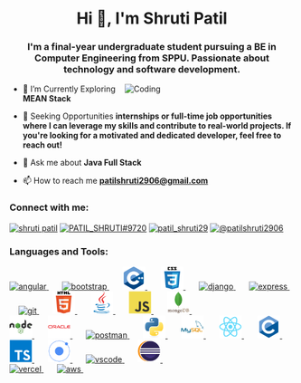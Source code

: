 <h1 align="center">Hi 👋, I'm Shruti Patil</h1>
<h3 align="center">I'm a final-year undergraduate student pursuing a BE in Computer Engineering from SPPU. Passionate about technology and software development.</h3>

<img align="right" alt="Coding" width="300" src="https://i.pinimg.com/originals/e7/26/c7/e726c74ac081eed50feee1433d12c998.gif">

- 🌱 I’m Currently Exploring **MEAN Stack**

- 🔎 Seeking Opportunities **internships or full-time job opportunities where I can leverage my skills and contribute to real-world projects. If you're looking for a motivated and dedicated developer, feel free to reach out!**

- 💬 Ask me about **Java Full Stack**

- 📫 How to reach me **patilshruti2906@gmail.com**

<h3 align="left">Connect with me:</h3>
<p align="left">
<a href="https://www.linkedin.com/in/shruti-patil-a223671a1/" target="blank"><img align="center" src="https://raw.githubusercontent.com/rahuldkjain/github-profile-readme-generator/master/src/images/icons/Social/linked-in-alt.svg" alt="shruti patil" height="30" width="40" /></a>
<a href="https://discord.gg/PATIL_SHRUTI#9720" target="blank"><img align="center" src="https://raw.githubusercontent.com/rahuldkjain/github-profile-readme-generator/master/src/images/icons/Social/discord.svg" alt="PATIL_SHRUTI#9720" height="30" width="40" /></a>
<a href="https://instagram.com/patil_shruti29" target="blank"><img align="center" src="https://raw.githubusercontent.com/rahuldkjain/github-profile-readme-generator/master/src/images/icons/Social/instagram.svg" alt="patil_shruti29" height="30" width="40" /></a>
<a href="https://www.hackerrank.com/@patilshruti2906" target="blank"><img align="center" src="https://raw.githubusercontent.com/rahuldkjain/github-profile-readme-generator/master/src/images/icons/Social/hackerrank.svg" alt="@patilshruti2906" height="30" width="40" /></a>
</p>

<h3 align="left">Languages and Tools:</h3>
<p align="left">
<!--   Angular -->
  <a href="https://angular.io" target="_blank" rel="noreferrer"> 
    <img src="https://angular.io/assets/images/logos/angular/angular.svg" alt="angular" width="40" height="40"/> 
  </a>&nbsp; &nbsp; &nbsp;
<!--   Bootstrap -->
  <a href="https://getbootstrap.com" target="_blank" rel="noreferrer">
      <img src="https://www.vectorlogo.zone/logos/getbootstrap/getbootstrap-icon.svg" alt="bootstrap" width="40" height="40" />
  </a>&nbsp; &nbsp; &nbsp;
<!--   c++ -->
  <a href="https://www.w3schools.com/cpp/" target="_blank" rel="noreferrer"> 
    <img src="https://raw.githubusercontent.com/devicons/devicon/master/icons/cplusplus/cplusplus-original.svg" alt="cplusplus" width="40" height="40"/>
  </a>&nbsp; &nbsp; &nbsp;
<!--   css -->
  <a href="https://www.w3schools.com/css/" target="_blank" rel="noreferrer"> 
    <img src="https://raw.githubusercontent.com/devicons/devicon/master/icons/css3/css3-original-wordmark.svg" alt="css3" width="40" height="40"/> 
  </a>&nbsp; &nbsp; &nbsp;
<!--   Django -->
  <a href="https://www.djangoproject.com/" target="_blank" rel="noreferrer"> 
    <img src="https://cdn.worldvectorlogo.com/logos/django.svg" alt="django" width="40" height="40"/> 
  </a>&nbsp; &nbsp; &nbsp;
<!-- Express.js -->
<a href="https://expressjs.com/" target="_blank" rel="noreferrer"> 
  <img src="https://upload.wikimedia.org/wikipedia/commons/6/64/Expressjs.png" alt="express" width="40" height="40"/> 
</a>&nbsp; &nbsp; &nbsp;
<!--   Gti -->
  <a href="https://git-scm.com/" target="_blank" rel="noreferrer"> 
    <img src="https://www.vectorlogo.zone/logos/git-scm/git-scm-icon.svg" alt="git" width="40" height="40"/> 
  </a>&nbsp; &nbsp; &nbsp;
<!--   Html -->
  <a href="https://www.w3.org/html/" target="_blank" rel="noreferrer"> 
    <img src="https://raw.githubusercontent.com/devicons/devicon/master/icons/html5/html5-original-wordmark.svg" alt="html5" width="40" height="40"/>
  </a>&nbsp; &nbsp; &nbsp;
<!--   Java -->
  <a href="https://www.java.com" target="_blank" rel="noreferrer"> 
    <img src="https://raw.githubusercontent.com/devicons/devicon/master/icons/java/java-original.svg" alt="java" width="40" height="40"/> 
  </a>&nbsp; &nbsp; &nbsp;
<!--   Javascript -->
  <a href="https://developer.mozilla.org/en-US/docs/Web/JavaScript" target="_blank" rel="noreferrer"> 
    <img src="https://raw.githubusercontent.com/devicons/devicon/master/icons/javascript/javascript-original.svg" alt="javascript" width="40" height="40"/> 
  </a>&nbsp; &nbsp; &nbsp;
<!--   Mongodb -->
  <a href="https://www.mongodb.com/" target="_blank" rel="noreferrer"> 
    <img src="https://raw.githubusercontent.com/devicons/devicon/master/icons/mongodb/mongodb-original-wordmark.svg" alt="mongodb" width="40" height="40"/>
  </a>&nbsp; &nbsp; &nbsp; <br>
<!--   NodeJs -->
  <a href="https://nodejs.org" target="_blank" rel="noreferrer"> 
      <img src="https://raw.githubusercontent.com/devicons/devicon/master/icons/nodejs/nodejs-original-wordmark.svg" alt="nodejs" width="40" height="40"/> 
  </a>&nbsp; &nbsp; &nbsp;
<!--   Oracle -->
  <a href="https://www.oracle.com/" target="_blank" rel="noreferrer"> 
    <img src="https://raw.githubusercontent.com/devicons/devicon/master/icons/oracle/oracle-original.svg" alt="oracle" width="40" height="40"/> 
  </a>&nbsp; &nbsp; &nbsp;
<!--   Postman -->
  <a href="https://postman.com" target="_blank" rel="noreferrer"> 
      <img src="https://www.vectorlogo.zone/logos/getpostman/getpostman-icon.svg" alt="postman" width="40" height="40"/> 
  </a>&nbsp; &nbsp; &nbsp;
<!--   Python -->
  <a href="https://www.python.org" target="_blank" rel="noreferrer">
    <img src="https://raw.githubusercontent.com/devicons/devicon/master/icons/python/python-original.svg" alt="python" width="40" height="40"/> 
  </a>&nbsp; &nbsp; &nbsp;
<!--   MySQL -->
  <a href="https://www.mysql.com/" target="_blank" rel="noreferrer"> 
    <img src="https://raw.githubusercontent.com/devicons/devicon/master/icons/mysql/mysql-original-wordmark.svg" alt="mysql" width="40" height="40"/> 
  </a>&nbsp; &nbsp; &nbsp;
<!-- React -->
  <a href="https://reactjs.org" target="_blank" rel="noreferrer"> 
    <img src="https://raw.githubusercontent.com/devicons/devicon/master/icons/react/react-original.svg" alt="react" width="40" height="40"/> 
  </a>&nbsp; &nbsp; &nbsp;
  <!-- C -->
  <a href="https://en.wikipedia.org/wiki/C_(programming_language)" target="_blank" rel="noreferrer"> 
    <img src="https://raw.githubusercontent.com/devicons/devicon/master/icons/c/c-original.svg" alt="c" width="40" height="40"/> 
  </a>&nbsp; &nbsp; &nbsp;
  <!-- TypeScript -->
  <a href="https://www.typescriptlang.org/" target="_blank" rel="noreferrer"> 
    <img src="https://raw.githubusercontent.com/devicons/devicon/master/icons/typescript/typescript-original.svg" alt="typescript" width="40" height="40"/> 
  </a>&nbsp; &nbsp; &nbsp;
  <!-- Ionic -->
  <a href="https://ionicframework.com/" target="_blank" rel="noreferrer"> 
    <img src="https://raw.githubusercontent.com/devicons/devicon/master/icons/ionic/ionic-original.svg" alt="ionic" width="40" height="40"/> 
  </a>&nbsp; &nbsp; &nbsp;
<!-- Visual Studio Code -->
  <a href="https://code.visualstudio.com/" target="_blank" rel="noreferrer"> 
    <img src="https://upload.wikimedia.org/wikipedia/commons/9/9a/Visual_Studio_Code_1.35_icon.svg" alt="vscode" width="40" height="40"/> 
  </a>&nbsp; &nbsp; &nbsp;
<!-- Eclipse -->
<a href="https://www.eclipse.org/" target="_blank" rel="noreferrer"> 
  <img src="https://raw.githubusercontent.com/devicons/devicon/master/icons/eclipse/eclipse-original.svg" alt="eclipse" width="40" height="40"/> 
</a>&nbsp; &nbsp; &nbsp; <br>
<!-- Vercel -->
<a href="https://vercel.com/" target="_blank" rel="noreferrer"> 
  <img src="https://assets.vercel.com/image/upload/v1607554385/repositories/vercel/logo.png" alt="vercel" width="40" height="40"/> 
</a>&nbsp; &nbsp; &nbsp;
<!-- AWS -->
<a href="https://aws.amazon.com/" target="_blank" rel="noreferrer"> 
  <img src="https://upload.wikimedia.org/wikipedia/commons/thumb/9/93/Amazon_Web_Services_Logo.svg/2560px-Amazon_Web_Services_Logo.svg.png" alt="aws" width="40" height="40"/> 
</a>&nbsp; &nbsp; &nbsp;

</p>

<br>
<!-- <p>&nbsp;<img align="center" src="https://github-readme-stats.vercel.app/api?username=Shruti2906&show_icons=true&locale=en" alt="Shruti2906" /></p> -->

